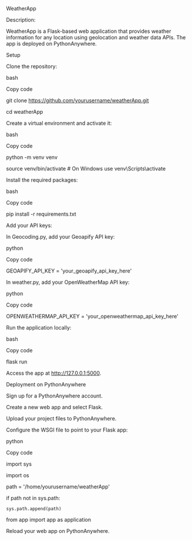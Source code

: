 WeatherApp    

Description:

WeatherApp is a Flask-based web application that provides weather information for any location using geolocation and weather data APIs. The app is deployed on PythonAnywhere.


Setup

Clone the repository:


bash

Copy code

git clone https://github.com/yourusername/weatherApp.git

cd weatherApp

Create a virtual environment and activate it:

bash

Copy code

python -m venv venv

source venv/bin/activate  # On Windows use venv\Scripts\activate

Install the required packages:

bash

Copy code

pip install -r requirements.txt

Add your API keys:

In Geocoding.py, add your Geoapify API key:

python

Copy code

GEOAPIFY_API_KEY = 'your_geoapify_api_key_here'

In weather.py, add your OpenWeatherMap API key:

python

Copy code

OPENWEATHERMAP_API_KEY = 'your_openweathermap_api_key_here'

Run the application locally:

bash

Copy code

flask run

Access the app at http://127.0.0.1:5000.

Deployment on PythonAnywhere

Sign up for a PythonAnywhere account.

Create a new web app and select Flask.

Upload your project files to PythonAnywhere.

Configure the WSGI file to point to your Flask app:

python

Copy code

import sys

import os

path = '/home/yourusername/weatherApp'

if path not in sys.path:

    sys.path.append(path)

from app import app as application

Reload your web app on PythonAnywhere.

